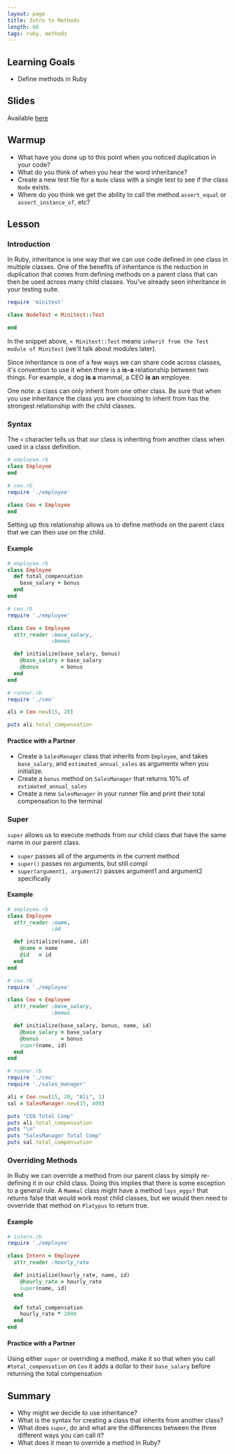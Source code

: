 ```yaml
---
layout: page
title: Intro to Methods
length: 60
tags: ruby, methods
---
```


## Learning Goals

* Define methods in Ruby

## Slides

Available [here](../slides/inheritance)

## Warmup

* What have you done up to this point when you noticed duplication in your code?
* What do you think of when you hear the word inheritance?
* Create a new test file for a `Node` class with a single test to see if the class `Node` exists.
* Where do you think we get the ability to call the method `assert_equal` or `assert_instance_of`, etc?

## Lesson

### Introduction

In Ruby, inheritance is one way that we can use code defined in one class in multiple classes. One of the benefits of inheritance is the reduction in duplication that comes from defining methods on a parent class that can then be used across many child classes. You've already seen inheritance in your testing suite.

```ruby
require 'minitest'

class NodeTest < Minitest::Test

end
```

In the snippet above, `< Minitest::Test` means `inherit from the Test module of Minitest` (we'll talk about modules later).

Since inheritance is one of a few ways we can share code across classes, it's convention to use it when there is a **is-a** relationship between two things. For example, a dog **is a** mammal, a CEO **is an** employee.

One note: a class can only inherit from one other class. Be sure that when you use inheritance the class you are choosing to inherit from has the strongest relationship with the child classes.

### Syntax

The `<` character tells us that our class is inheriting from another class when used in a class definition.

```ruby
# employee.rb
class Employee
end

# ceo.rb
require './employee'

class Ceo < Employee
end
```

Setting up this relationship allows us to define methods on the parent class that we can then use on the child.

#### Example

```ruby
# employee.rb
class Employee
  def total_compensation
    base_salary + bonus
  end
end

# ceo.rb
require './employee'

class Ceo < Employee
  attr_reader :base_salary,
              :bonus

  def initialize(base_salary, bonus)
    @base_salary = base_salary
    @bonus       = bonus
  end
end

# runner.rb
require './ceo'

ali = Ceo.new(15, 20)

puts ali.total_compensation
```

#### Practice with a Partner

* Create a `SalesManager` class that inherits from `Employee`, and takes `base_salary`, and `estimated_annual_sales` as arguments when you initialize.
* Create a `bonus` method on `SalesManager` that returns 10% of `estimated_annual_sales`
* Create a new `SalesManager` in your runner file and print their total compensation to the terminal

### Super

`super` allows us to execute methods from our child class that have the same name in our parent class.

* `super` passes all of the arguments in the current method
* `super()` passes no arguments, but still compl
* `super(argument1, argument2)` passes argument1 and argument2 specifically

#### Example

```ruby
# employee.rb
class Employee
  attr_reader :name,
              :id

  def initialize(name, id)
    @name = name
    @id   = id
  end
end

# ceo.rb
require './employee'

class Ceo < Employee
  attr_reader :base_salary,
              :bonus

  def initialize(base_salary, bonus, name, id)
    @base_salary = base_salary
    @bonus       = bonus
    super(name, id)
  end
end

# runner.rb
require './ceo'
require './sales_manager'

ali = Ceo.new(15, 20, "Ali", 1)
sal = SalesManager.new(15, 400)

puts "CEO Total Comp"
puts ali.total_compensation
puts "\n"
puts "SalesManager Total Comp"
puts sal.total_compensation
```

### Overriding Methods

In Ruby we can override a method from our parent class by simply re-defining it in our child class. Doing this implies that there is some exception to a general rule. A `Mammal` class might have a method `lays_eggs?` that returns false that would work most child classes, but we would then need to ovverride that method on `Platypus` to return true.

#### Example

```ruby
# intern.rb
require './employee'

class Intern < Employee
  attr_reader :hourly_rate

  def initialize(hourly_rate, name, id)
    @hourly_rate = hourly_rate
    super(name, id)
  end

  def total_compensation
    hourly_rate * 2000
  end
end
```

#### Practice with a Partner

Using either `super` or overriding a method, make it so that when you call `#total_compensation` on `Ceo` it adds a dollar to their `base_salary` before returning the total compensation

## Summary

* Why might we decide to use inheritance?
* What is the syntax for creating a class that inherits from another class?
* What does `super`, do and what are the differences between the three different ways you can call it?
* What does it mean to override a method in Ruby?
